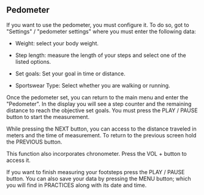 ## Pedometer

If you want to use the pedometer, you must configure it. To do so, got to "Settings" / "pedometer settings" where you must enter the following data:

* Weight: select your body weight.

* Step length: measure the length of your steps and select one of the listed options.

* Set goals: Set your goal in time or distance.

* Sportswear Type: Select whether you are walking or running.

Once the pedometer set, you can return to the main menu and enter the "Pedometer". In the display you will see a step counter and the remaining distance to reach the objective set goals. You must press the PLAY / PAUSE button to start the measurement.

While pressing the NEXT button, you can access to the distance traveled in meters and the time of measurement. To return to the previous screen hold the PREVIOUS button. 

This function also incorporates chronometer. Press the VOL + button to access it.

If you want to finish measuring your footsteps press the PLAY / PAUSE button. You can also save your data by pressing the MENU button; which you will find in PRACTICES along with its date and time.

